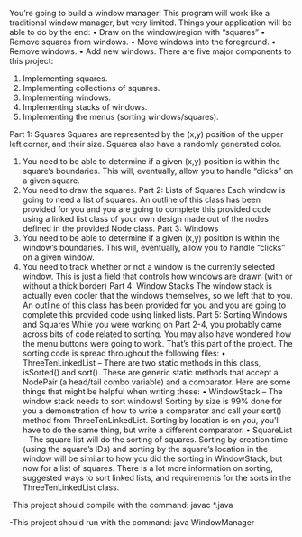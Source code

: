 You’re going to build a window manager! This program will work like a traditional window manager, but very limited.
Things your application will be able to do by the end:
• Draw on the window/region with “squares”
• Remove squares from windows.
• Move windows into the foreground.
• Remove windows.
• Add new windows.
There are five major components to this project:
1. Implementing squares.
2. Implementing collections of squares.
3. Implementing windows.
4. Implementing stacks of windows.
5. Implementing the menus (sorting windows/squares).

Part 1: Squares
Squares are represented by the (x,y) position of the upper left corner, and their size. Squares also have a randomly
generated color.
1. You need to be able to determine if a given (x,y) position is within the square’s boundaries. This will, eventually,
allow you to handle “clicks” on a given square.
2. You need to draw the squares.
Part 2: Lists of Squares
Each window is going to need a list of squares. An outline of this class has been provided for you and you are going to complete this provided code using a linked list class of your own design made out of the nodes defined in the provided Node class.
Part 3: Windows
1. You need to be able to determine if a given (x,y) position is within the window’s boundaries. This will,
eventually, allow you to handle “clicks” on a given window.
2. You need to track whether or not a window is the currently selected window. This is just a field that controls how
windows are drawn (with or without a thick border)
Part 4: Window Stacks
The window stack is actually even cooler that the windows themselves, so we left that to you. An outline of this class has
been provided for you and you are going to complete this provided code using linked lists.
Part 5: Sorting Windows and Squares
While you were working on Part 2-4, you probably came across bits of code related to sorting. You may also have
wondered how the menu buttons were going to work. That’s this part of the project. The sorting code is spread throughout
the following files:
• ThreeTenLinkedList – There are two static methods in this class, isSorted() and sort(). These are
generic static methods that accept a NodePair (a head/tail combo variable) and a comparator. Here are some
things that might be helpful when writing these:
• WindowStack – The window stack needs to sort windows! Sorting by size is 99% done for you a demonstration
of how to write a comparator and call your sort() method from ThreeTenLinkedList. Sorting by location is
on you, you’ll have to do the same thing, but write a different comparator.
• SquareList – The square list will do the sorting of squares. Sorting by creation time (using the square’s IDs)
and sorting by the square’s location in the window will be similar to how you did the sorting in WindowStack,
but now for a list of squares.
There is a lot more information on sorting, suggested ways to sort linked lists, and requirements for the sorts in the
ThreeTenLinkedList class.

-This project should compile with the command: javac *.java

-This project should run with the command: java WindowManager
